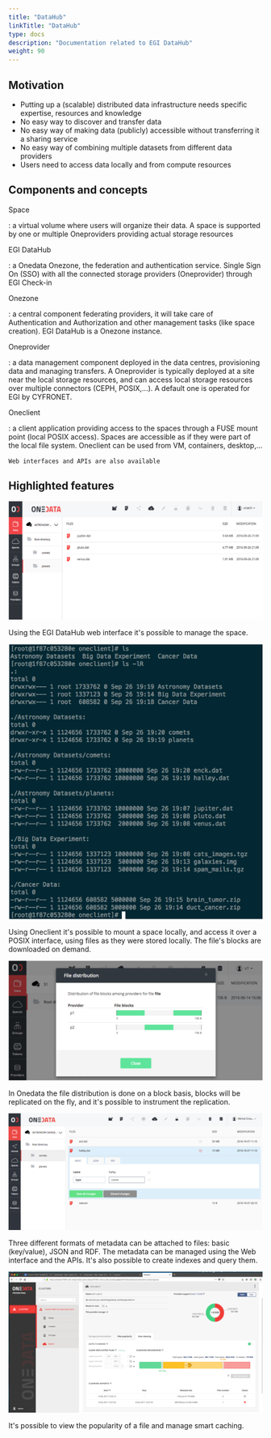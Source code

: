 ```yaml
---
title: "DataHub"
linkTitle: "DataHub"
type: docs
description: "Documentation related to EGI DataHub"
weight: 90
---
```


## Motivation

- Putting up a (scalable) distributed data infrastructure needs
  specific expertise, resources and knowledge
- No easy way to discover and transfer data
- No easy way of making data (publicly) accessible without
  transferring it a sharing service
- No easy way of combining multiple datasets from different data
  providers
- Users need to access data locally and from compute resources

## Components and concepts

Space

: a virtual volume where users will organize their data. A space is
supported by one or multiple Oneproviders providing actual storage
resources

EGI DataHub

: a Onedata Onezone, the federation and authentication service. Single
Sign On (SSO) with all the connected storage providers (Oneprovider)
through EGI Check-in

Onezone

: a central component federating providers, it will take care of
Authentication and Authorization and other management tasks (like
space creation). EGI DataHub is a Onezone instance.

Oneprovider

: a data management component deployed in the data centres,
provisioning data and managing transfers. A Oneprovider is typically
deployed at a site near the local storage resources, and can access
local storage resources over multiple connectors (CEPH, POSIX,\...).
A default one is operated for EGI by CYFRONET.

Oneclient

: a client application providing access to the spaces through a FUSE
mount point (local POSIX access). Spaces are accessible as if they
were part of the local file system. Oneclient can be used from VM,
containers, desktop,\...

    Web interfaces and APIs are also available

## Highlighted features

![Viewing a data space using the EGI DataHub web interface](datahub-space-web.png)

Using the EGI DataHub web interface it\'s possible to manage the space.

![Viewing a data space in a console locally mounted using Oneclient](datahub-space-oneclient.png)

Using Oneclient it\'s possible to mount a space locally, and access it
over a POSIX interface, using files as they were stored locally. The
file\'s blocks are downloaded on demand.

![Viewing file distribution over the Oneproviders](datahub-replica-management.png)

In Onedata the file distribution is done on a block basis, blocks will
be replicated on the fly, and it\'s possible to instrument the
replication.

![Management of metadata using the web interface](datahub-metadata-management.png)

Three different formats of metadata can be attached to files: basic
(key/value), JSON and RDF. The metadata can be managed using the Web
interface and the APIs. It\'s also possible to create indexes and query
them.

![Viewing file popularity for smart caching](datahub-file-popularity-smarch-caching.png)

It\'s possible to view the popularity of a file and manage smart
caching.
